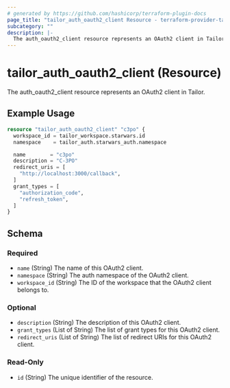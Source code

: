 ```yaml
---
# generated by https://github.com/hashicorp/terraform-plugin-docs
page_title: "tailor_auth_oauth2_client Resource - terraform-provider-tailor"
subcategory: ""
description: |-
  The auth_oauth2_client resource represents an OAuth2 client in Tailor.
---
```


# tailor_auth_oauth2_client (Resource)

The auth_oauth2_client resource represents an OAuth2 client in Tailor.

## Example Usage

```terraform
resource "tailor_auth_oauth2_client" "c3po" {
  workspace_id = tailor_workspace.starwars.id
  namespace    = tailor_auth.starwars_auth.namespace

  name        = "c3po"
  description = "C-3PO"
  redirect_uris = [
    "http://localhost:3000/callback",
  ]
  grant_types = [
    "authorization_code",
    "refresh_token",
  ]
}
```

<!-- schema generated by tfplugindocs -->
## Schema

### Required

- `name` (String) The name of this OAuth2 client.
- `namespace` (String) The auth namespace of the OAuth2 client.
- `workspace_id` (String) The ID of the workspace that the OAuth2 client belongs to.

### Optional

- `description` (String) The description of this OAuth2 client.
- `grant_types` (List of String) The list of grant types for this OAuth2 client.
- `redirect_uris` (List of String) The list of redirect URIs for this OAuth2 client.

### Read-Only

- `id` (String) The unique identifier of the resource.
